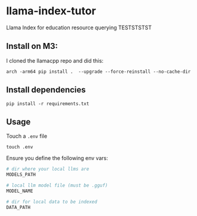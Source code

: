 # llama-index-tutor
Llama Index for education resource querying
TESTSTSTST


## Install on M3:
I cloned the llamacpp repo and did this:
```commandline
arch -arm64 pip install .  --upgrade --force-reinstall --no-cache-dir
``` 

## Install dependencies
```commandline
pip install -r requirements.txt
```

## Usage
Touch a `.env` file
```commandline
touch .env
```
Ensure you define the following env vars:
```python
# dir where your local llms are
MODELS_PATH

# local llm model file (must be .gguf)
MODEL_NAME

# dir for local data to be indexed
DATA_PATH
```
